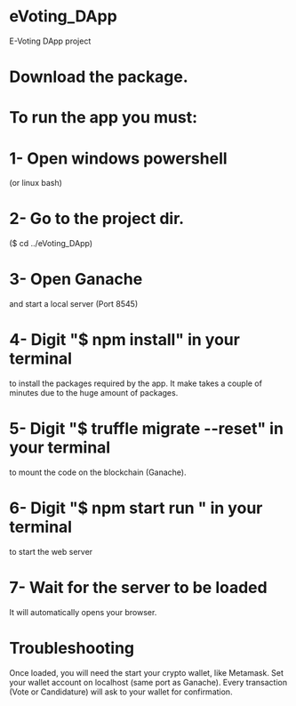# eVoting_DApp
E-Voting DApp project

# Download the package.
# To run the app you must:
# 1- Open windows powershell
(or linux bash)
# 2- Go to the project dir.
($ cd ../eVoting_DApp)
# 3- Open Ganache 
and start a local server (Port 8545)
# 4- Digit "$ npm install" in your terminal
to install the packages required by the app.
It make takes a couple of minutes due to the huge amount of packages.
# 5- Digit "$ truffle migrate --reset" in your terminal
to mount the code on the blockchain (Ganache).
# 6- Digit "$ npm start run " in your terminal
to start the web server
# 7- Wait for the server to be loaded
It will automatically opens your browser.
# Troubleshooting
Once loaded, you will need the start your crypto wallet, like Metamask.
Set your wallet account on localhost (same port as Ganache).
Every transaction (Vote or Candidature) will ask to your wallet for confirmation.
